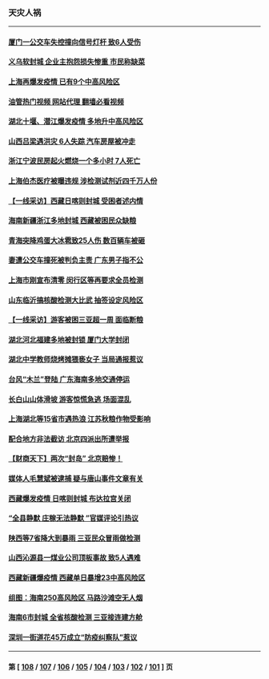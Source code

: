 ### 天灾人祸
---
#### [厦门一公交车失控撞向信号灯杆 致6人受伤](../../pages/ncid280/n13800863.md?08122045) 
#### [义乌软封城 企业主抱怨损失惨重 市民称缺菜](../../pages/ncid280/n13800916.md?08122045) 
#### [上海再爆发疫情 已有9个中高风险区](../../pages/ncid280/n13800834.md?08122045) 
#### [油管热门视频 网站代理 翻墙必看视频](http://209.222.30.114:81/youtube.html?08122045)
#### [湖北十堰、潜江爆发疫情 多地升中高风险区](../../pages/ncid280/n13800790.md?08122045) 
#### [山西吕梁遇洪灾 6人失踪 汽车房屋被冲走](../../pages/ncid280/n13800703.md?08122045) 
#### [浙江宁波民房起火燃烧一个多小时 7人死亡](../../pages/ncid280/n13800651.md?08122045) 
#### [上海伯杰医疗被曝违规 涉检测试剂近四千万人份](../../pages/ncid280/n13800572.md?08122045) 
#### [【一线采访】西藏日喀则封城 受困者述内情](../../pages/ncid280/n13800282.md?08122045) 
#### [海南新疆浙江多地封城 西藏被困民众缺粮](../../pages/ncid280/n13800075.md?08122045) 
#### [青海突降鸡蛋大冰雹致25人伤 数百辆车被砸](../../pages/ncid280/n13800006.md?08122045) 
#### [妻遭公交车撞死被判负主责 广东男子指不公](../../pages/ncid280/n13800032.md?08122045) 
#### [上海市刚宣布清零 闵行区等再要求全员检测](../../pages/ncid280/n13799959.md?08122045) 
#### [山东临沂搞核酸检测大比武 抽签设定风险区](../../pages/ncid280/n13799924.md?08122045) 
#### [【一线采访】游客被困三亚超一周 面临断粮](../../pages/ncid280/n13799624.md?08122045) 
#### [湖北河北福建多地被封锁 厦门大学封闭](../../pages/ncid280/n13799527.md?08122045) 
#### [湖北中学教师烧烤摊猥亵女子 当局通报惹议](../../pages/ncid280/n13799580.md?08122045) 
#### [台风“木兰”登陆 广东海南多地交通停运](../../pages/ncid280/n13799396.md?08122045) 
#### [长白山山体滑坡 游客惊慌急逃 场面混乱](../../pages/ncid280/n13799544.md?08122045) 
#### [上海湖北等15省市遇热浪 江苏秋粮作物受影响](../../pages/ncid280/n13799256.md?08122045) 
#### [配合地方非法截访 北京四派出所遭举报](../../pages/ncid280/n13799156.md?08122045) 
#### [【财商天下】两次“封岛” 北京赔惨！](../../pages/ncid280/n13799013.md?08122045) 
#### [媒体人毛慧斌被逮捕 疑与唐山事件文章有关](../../pages/ncid280/n13799002.md?08122045) 
#### [西藏爆发疫情 日喀则封城 布达拉宫关闭](../../pages/ncid280/n13798637.md?08122045) 
#### [“全县静默 庄稼无法静默 ”官媒评论引热议](../../pages/ncid280/n13798113.md?08122045) 
#### [陕西等7省降大到暴雨 三亚民众冒雨做检测](../../pages/ncid280/n13797959.md?08122045) 
#### [山西沁源县一煤业公司顶板事故 致5人遇难](../../pages/ncid280/n13798050.md?08122045) 
#### [西藏新疆爆疫情 西藏单日暴增23中高风险区](../../pages/ncid280/n13797972.md?08122045) 
#### [组图：海南250高风险区 马路沙滩空无人烟](../../pages/ncid280/n13797948.md?08122045) 
#### [海南6市封城 全省核酸检测 三亚接连建方舱](../../pages/ncid280/n13797722.md?08122045) 
#### [深圳一街道花45万成立“防疫纠察队”惹议](../../pages/ncid280/n13797675.md?08122045) 

---
#### 第 [ [108](./108.md?08122045) / [107](./107.md?08122045) / [106](./106.md?08122045) / [105](./105.md?08122045) / [104](./104.md?08122045) / [103](./103.md?08122045) / [102](./102.md?08122045) / [101](./101.md?08122045) ] 页
